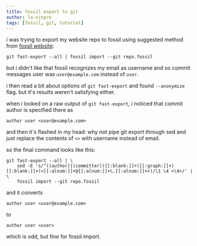 ```yaml
---
title: fossil export to git
author: la-ninpre
tags: [fossil, git, tutorial]
---
```


i was trying to export my website repo to fossil using suggested method from
[fossil website][1]:

```
git fast-export --all | fossil import --git repo.fossil
```
[1]:https://www.fossil-scm.org/home/doc/trunk/www/inout.wiki

but i didn't like that fossil recognizes my email as username and so commit
messages user was `user@example.com` instead of `user`.

i then read a bit about options of `git fast-export` and found `--anonymize`
flag. but it's results weren't satisfying either.

when i looked on a raw output of `git fast-export`, i noticed that commit author
is specified there as 

```
author user <user@example.com>
```

and then it's flashed in my head: why not pipe git export through sed and just 
replace the contents of `<>` with username instead of email.

so the final command looks like this:

```
git fast-export --all | \
    sed -E 's/^((author)|(committer))[[:blank:]]+([[:graph:]]+)[[:blank:]]+(<[[:alnum:]]+@[[:alnum:]]+\.[[:alnum:]]+>)/\1 \4 <\4>/' | \
    fossil import --git repo.fossil
```

and it converts

```
author user <user@example.com>
```

to 

```
author user <user>
```

which is odd, but fine for fossil import.
